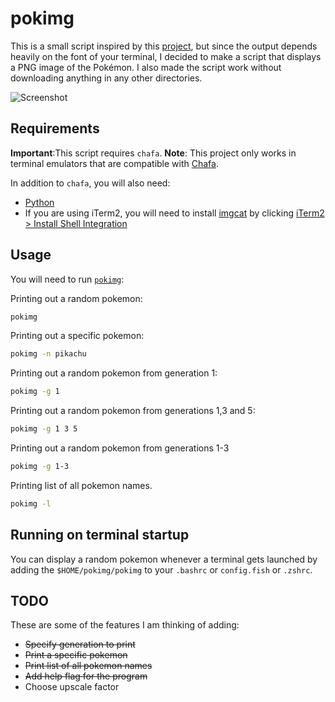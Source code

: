 # pokimg

This is a small script inspired by this [project](https://gitlab.com/phoneybadger/pokemon-colorscripts), but since the output depends heavily on the font of your terminal, I decided to make a script that displays a PNG image of the Pokémon. I also made the script work without downloading anything in any other directories.

![Screenshot](screenshot.png)

## Requirements
**Important**:This script requires `chafa`.
**Note**: This project only works in terminal emulators that are compatible with [Chafa](https://github.com/hpjansson/chafa/).

In addition to `chafa`, you will also need:
  - [Python](https://www.python.org/downloads/)
  - If you are using iTerm2, you will need to install [imgcat](https://iterm2.com/documentation-images.html) by clicking [iTerm2 > Install Shell Integration](https://i.stack.imgur.com/0DseS.png)

## Usage
You will need to run [`pokimg`](https://github.com/tuffLiyang/pokimg/blob/master/pokimg):

Printing out a random pokemon:
```sh
pokimg
```

Printing out a specific pokemon:
```sh
pokimg -n pikachu
```

Printing out a random pokemon from generation 1:
```sh
pokimg -g 1
```

Printing out a random pokemon from generations 1,3 and 5:
```sh
pokimg -g 1 3 5
```

Printing out a random pokemon from generations 1-3
```sh
pokimg -g 1-3
```

Printing list of all pokemon names.
```sh
pokimg -l
```

## Running on terminal startup
You can display a random pokemon whenever a terminal gets launched by adding the `$HOME/pokimg/pokimg` to your `.bashrc` or `config.fish` or `.zshrc`.


## TODO

These are some of the features I am thinking of adding:

  - ~~Specify generation to print~~
  - ~~Print a specific pokemon~~
  - ~~Print list of all pokemon names~~
  - ~~Add help flag for the program~~
  - Choose upscale factor
